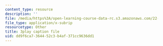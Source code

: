 ```yaml
---
content_type: resource
description: ''
file: /media/https%3A/open-learning-course-data-rc.s3.amazonaws.com/22-01-introduction-to-nuclear-engineering-and-ionizing-radiation-fall-2016/dd9f6ca7364452c3b4af371cc9636dd1_ORbfdLUl0ik.vtt
file_type: application/x-subrip
resourcetype: Other
title: 3play caption file
uid: dd9f6ca7-3644-52c3-b4af-371cc9636dd1
---
```

